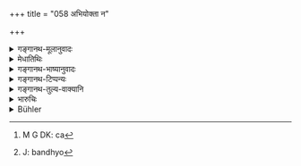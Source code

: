 +++
title = "058 अभियोक्ता न"

+++

<details><summary>गङ्गानथ-मूलानुवादः</summary>

If the complainant does not speak out, he shall be imprisoned and pined, according to law. If the other party does not answer within three fortnights, he becomes defeated according to law.—(58)
</details>

<details><summary>मेधातिथिः</summary>

**अभियोक्ता** अर्थी राज्ञान्तिकं कंचन[^२३४] पुरुषम् आहूय यदि व्यवहारपदं न कथयति, तदा निष्प्रयोजनाद् **बध्यो**[^२३५] **दण्ड्यश्** **च** । दण्डबन्धने दण्डपरिमाणे च गुणवत्तां प्रत्यर्थिन आह्वानेन च हानिम् अपेक्ष्य कल्पनीयानि । अतस् तदहर् एवार्थिना विवदितव्यम् । प्रत्यर्थी तु **न चेत् त्रिपक्षाद् ब्रूयाद्** इत्य् अर्थः — तदा नासौ दण्ड्यो बन्धयितव्यो वा । किं तर्हीयता कालेनोत्तरे सत्य् अपराजित एव । **धर्मं प्रति** । धर्मत एवायं पराजयो न छलम् इत्य् अर्थः । **त्रिपक्षाद्** इति पात्रादिषु द्रष्टव्यस् तेनेकाराभावः । अर्थतत्त्वम् अस्य लोकस्यास्माभिः प्राङ् निरूपितम् ॥ ८.५८ ॥


[^२३५]:
     J: bandhyo


[^२३४]:
     M G DK: ca
</details>

<details><summary>गङ्गानथ-भाष्यानुवादः</summary>

If the ‘*complainant*’—plaintiff—having gone to the King, and on getting the other party summoned,—does not state his case, then, on account of haring done all this needlessly, ‘*he shall be imprisoned and fined*’; whether the punishment shall be imprisonment or fine, and what shall be the exact period and amount of these, should he determined in accordance with the nature of the case and the loss entailed upon the other party on account of being summoned. For this reason it is necessary for the complainant to state his case on the same day.

As for the defendant, ‘*if he does not answer within three fortnights*,’—then he shall not be either imprisoned or fined; in fact, if he does not answer the charge within the time, he loses the case.

‘*According to law*’;—such defeat would be quite legal, and not illegal.

‘*Within three fortnights*’;............ (?)

The real meaning of this verse has been explained by us above (under verse 56).—(58)
</details>

<details><summary>गङ्गानथ-टिप्पन्यः</summary>

This verse is quoted in *Kṛtyakalpataru* (22b).
</details>

<details><summary>गङ्गानथ-तुल्य-वाक्यानि</summary>

*Nārada* (2.2).—‘Tho defendant, immediately after having become
acquainted with the plaint, shall write down his answer, which must
correspond to the tenour of the plaint; or, let him deliver his answer
on the next day, or in three days, or in seven days.’

*Bṛhaspati* (4.1-6).—‘When the plaint has been well-defined, a clear
exposition given of what is claimed and what not, and the meaning of the
plaint fully established, the judge shall cause the answer to be
submitted by the defendant. If the defendant does not make an answer
fully meeting the contents of the plaint, he shall be compelled to pay
by gentle remonstrance and other methods;—kindly speeches constitute
*gentle remonstrance*, intimidation is *pointing out danger*.’ *Force*
consists of depriving one of his property, or striking or confining him.
When a man makes no answer, even though all methods have been employed,
he is defeated and liable to punishment after a week. When the defendant
asks for time, through timidity or terror or failing memory, time shall
be granted to him. He shall bo allowed time extending to one day, or
three days, or five days, or seven days, or a fortnight, or a month, or
three seasons, or a year, according to his circumstances.’
</details>

<details><summary>भारुचिः</summary>

**अभियोक्ता न चेद् ब्रूयात्**, न लेखयेद् व्यवहारं राज्ञः स्वकार्यनिर्वेदनानन्तरम् एव । तत्रायं बन्धनार्हो दण्डार्हश् च स्यात् । गुणवद्व्यवहारवस्त्वपक्षया चैतयोर् नियोगविकल्पसमुच्चयाः प्रकल्प्याः । **च**शब्दाद् ब्(व्?)अधदण्डवाग्दण्डयोर् अपि यथोक्तसामर्थ्याद् । अत्र संहवो विज्ञेयो गुणान् अतिक्रमेण धर्मतः पराजितस्य सोपधत्वात् कारणान्तरतः, येन सुविहितार्थेन ह्य् अर्थिना भवितव्यम् । अथ केनचित् प्रमाकरणान्तरेणायम् अकुटिलो निरुपधत्वाद् विज्ञायते । अतो नायं ब् (व्?)अधदण्डादिः पदार्थः स्यात् । तथा चोक्तम्, **धर्मं प्रतिपराजितस्य** नान्यथा प्रत्यर्थिनः । इदानीम् अर्थिकालाद् अन्यः प्रतिवचनकालो निर्दिश्यते । **न चेत् त्रिपक्षात् प्रब्रूयात्** प्रतिब्रूयाद् इत्य् अर्थः । अतो **बध्यो दण्डश् च धर्मतो, धर्मं प्रति पराजितः सन्**, नेतरथेत्य् उक्तम् । अधुना जितस्यार्थिनः प्रत्यर्थिनो वा दण्डनियमार्थम् अयम् आरभ्यते श्लोकः ॥ ८.५८ ॥
</details>

<details><summary>Bühler</summary>

058	If a plaintiff does not speak, he may be punished corporally or fined according to the law; if (a defendant) does not plead within three fortnights, he has lost his cause.
</details>
